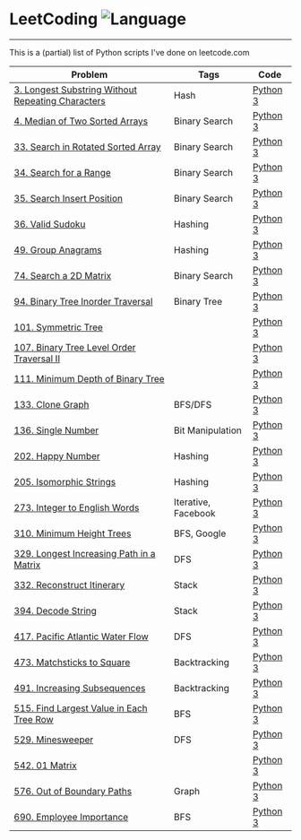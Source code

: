 # LeetCoding ![Language](https://img.shields.io/badge/language-Python-green.svg)
-----------------------
This is a (partial) list of Python scripts I've done on leetcode.com

|     Problem          |Tags|      Code      |
|-----------------|---|---------------|
| [3. Longest Substring Without Repeating Characters](https://leetcode.com/problems/longest-substring-without-repeating-characters) | Hash | [Python 3](python/3_Longest_Substring_Without_Repeating_Characters.py)   |
| [4. Median of Two Sorted Arrays](https://leetcode.com/problems/median-of-two-sorted-arrays/) | Binary Search | [Python 3](python/4_Median_of_Two_Sorted_Arrays.py) |
| [33. Search in Rotated Sorted Array](https://leetcode.com/problems/search-in-rotated-sorted-array) | Binary Search | [Python 3](python/33_Search_in_Rotated_Sorted_Array.py)| 
| [34. Search for a Range](https://leetcode.com/problems/search-for-a-range/) | Binary Search | [Python 3](python/34_Search_for_a_Range.py) |
|[35. Search Insert Position](https://leetcode.com/problems/search-insert-position/)  | Binary Search  | [Python 3](python/35_Search_Insert_Position.py) |
|[36. Valid Sudoku](https://leetcode.com/problems/valid-sudoku/) |  Hashing  | [Python 3](python/36_Valid_Sudoku.py)  |
|[49. Group Anagrams](https://leetcode.com/problems/group-anagrams) |  Hashing  | [Python 3](python3/49_Group_Anagrams.py)  |
| [74. Search a 2D Matrix](https://leetcode.com/problems/search-a-2d-matrix/description/) | Binary Search | [Python 3](python/74_Search_a_2D_Matrix.py) |
| [94. Binary Tree Inorder Traversal](https://leetcode.com/problems/binary-tree-inorder-traversal)  | Binary Tree |  [Python 3](python/94_Binary_Tree_Inorder_Traversal.py)  |
| [101. Symmetric Tree](https://leetcode.com/problems/symmetric-tree/) |   |[Python 3](python/101_Symmetric_Tree.py) |
|[107. Binary Tree Level Order Traversal II](https://leetcode.com/problems/binary-tree-level-order-traversal-ii) | |[Python 3](python/107_Binary_Tree_Level_Order_Traversal_II.py) |
| [111. Minimum Depth of Binary Tree](https://leetcode.com/problems/minimum-depth-of-binary-tree)| | [Python 3](python/111_Minimum_Depth_of_Binary_Tree.py) |
| [133. Clone Graph](https://leetcode.com/problems/clone-graph) |BFS/DFS | [Python 3](python/133_Clone_Graph.py)  |
| [136. Single Number](https://leetcode.com/problems/single-number)  | Bit Manipulation | [Python 3](python/136_Single_Number.py)  |
| [202. Happy Number](https://leetcode.com/problems/happy-number/) | Hashing | [Python 3](python3/202_Happy_Number.py)  |
| [205. Isomorphic Strings](https://leetcode.com/problems/isomorphic-strings/)  | Hashing | [Python 3](python3/205_Isomorphic_Strings.py)  |
| [273.	Integer to English Words](https://leetcode.com/problems/integer-to-english-words/)| Iterative, Facebook | [Python 3](python/273_Integer_to_English_Words.py) | 
| [310. Minimum Height Trees](https://leetcode.com/problems/minimum-height-trees) |BFS, Google | [Python 3](python/310_Minimum_Height_Trees.py)  |
| [329. Longest Increasing Path in a Matrix ](https://leetcode.com/problems/longest-increasing-path-in-a-matrix)| DFS | [Python 3](python/329_Longest_Increasing_Path_in_a_Matrix.py)|
| [332. Reconstruct Itinerary](https://leetcode.com/problems/reconstruct-itinerary/) | Stack  | [Python 3](python/332_Reconstruct_Itinerary.py) |
| [394. Decode String](https://leetcode.com/problems/decode-string/) | Stack | [Python 3](python/394_Decode_String.py) |
| [417. Pacific Atlantic Water Flow](https://leetcode.com/problems/pacific-atlantic-water-flow/) | DFS | [Python 3](python/417_Pacific_Atlantic_Water_Flow.py) |
| [473. Matchsticks to Square](https://leetcode.com/problems/matchsticks-to-square/) | Backtracking | [Python 3](python/473_Matchsticks_to_Square.py) |
| [491. Increasing Subsequences](https://leetcode.com/problems/increasing-subsequences/) |Backtracking | [Python 3](python/491_Increasing_Subsequences.py) |
| [515. Find Largest Value in Each Tree Row](https://leetcode.com/problems/find-largest-value-in-each-tree-row) | BFS  | [Python 3](python/515_Find_Largest_Value_in_Each_Tree_Row.py)  |
| [529. Minesweeper](https://leetcode.com/problems/minesweeper/) | DFS | [Python 3](python/529_Minesweeper.py)
| [542. 01 Matrix](https://leetcode.com/problems/01-matrix) |   | [Python 3](python/542_01_Matrix.py) |
| [576. Out of Boundary Paths](https://leetcode.com/problems/out-of-boundary-paths/) | Graph |[Python 3](python/576_Out_of_Boundary_Paths.py) |
| [690. Employee Importance](https://leetcode.com/problems/employee-importance)  | BFS  |  [Python 3](python/690_Employee_Importance.py) |
